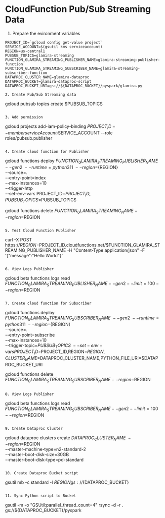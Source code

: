 # CloudFunction Pub/Sub Streaming Data

1. Prepare the evironment variables
```
PROJECT_ID=`gcloud config get-value project`
SERVICE_ACCOUNT=$(gsutil kms serviceaccount)
REGION=us-central1
PUBSUB_TOPICS=glamira-streaming
FUNCTION_GLAMIRA_STREAMING_PUBLISHER_NAME=glamira-streaming-publisher-function
FUNCTION_GLAMIRA_STREAMING_SUBSCRIBER_NAME=glamira-streaming-subscriber-function
DATAPROC_CLUSTER_NAME=glamira-dataproc
DATAPROC_BUCKET=glamira-dataproc-script
DATAPROC_BUCKET_URI=gs://${DATAPROC_BUCKET}/pyspark/glamira.py

2. Create Pub/Sub Streaming data
```
gcloud pubsub topics create $PUBSUB_TOPICS
```

3. Add permission
```
gcloud projects add-iam-policy-binding $PROJECT_ID --member serviceAccount:$SERVICE_ACCOUNT --role roles/pubsub.publisher
```

4. Create cloud function for Publisher
```
gcloud functions deploy ${FUNCTION_GLAMIRA_STREAMING_PUBLISHER_NAME} \
--gen2 \
--runtime=python311 \
--region=${REGION} \
--source=. \
--entry-point=index \
--max-instances=10 \
--trigger-http \
--set-env-vars PROJECT_ID=$PROJECT_ID,PUBSUB_TOPICS=$PUBSUB_TOPICS

gcloud functions delete ${FUNCTION_GLAMIRA_STREAMING_NAME} --region=$REGION
```

5. Test Cloud Function Publisher
```
curl -X POST https://$REGION-$PROJECT_ID.cloudfunctions.net/$FUNCTION_GLAMIRA_STREAMING_PUBLISHER_NAME -H "Content-Type:application/json"  -F '{"message":"Hello World"}'
```

6. View Logs Publisher
```
gcloud beta functions logs read $FUNCTION_GLAMIRA_STREAMING_PUBLISHER_NAME --gen2 --limit=100 --region=$REGION
```

7. Create cloud function for Subscriber
```
gcloud functions deploy ${FUNCTION_GLAMIRA_STREAMING_SUBSCRIBER_NAME} \
--gen2 \
--runtime=python311 \
--region=${REGION} \
--source=. \
--entry-point=subscribe \
--max-instances=10 \
--trigger-topic=$PUBSUB_TOPICS \
--set-env-vars PROJECT_ID=$PROJECT_ID,REGION=$REGION,CLUSTER_NAME=$DATAPROC_CLUSTER_NAME,PYTHON_FILE_URI=$DATAPROC_BUCKET_URI

gcloud functions delete ${FUNCTION_GLAMIRA_STREAMING_SUBSCRIBER_NAME} --region=$REGION
```

8. View Logs Publisher
```
gcloud beta functions logs read $FUNCTION_GLAMIRA_STREAMING_SUBSCRIBER_NAME --gen2 --limit=100 --region=$REGION
```

9. Create Dataproc Cluster
```
gcloud dataproc clusters create $DATAPROC_CLUSTER_NAME \
--region=$REGION \
--master-machine-type=n2-standard-2 \
--master-boot-disk-size=30GB \
--master-boot-disk-type=pd-standard
```

10. Create Dataproc Bucket script
```
gsutil mb -c standard -l ${REGION} gs://${DATAPROC_BUCKET}
```

11. Sync Python script to Bucket
```
gsutil -m -o "GSUtil:parallel_thread_count=4" rsync -d -r . gs://${DATAPROC_BUCKET}/pyspark
```